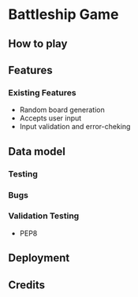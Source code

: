 # Battleship Game
## How to play
## Features
### Existing Features
* Random board generation
* Accepts user input
* Input validation and error-cheking
## Data model
### Testing
### Bugs
### Validation Testing
* PEP8
## Deployment
## Credits
